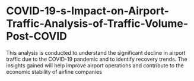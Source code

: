 # COVID-19-s-Impact-on-Airport-Traffic-Analysis-of-Traffic-Volume-Post-COVID
This analysis is conducted to understand the significant decline in airport traffic due to the COVID-19 pandemic and to identify recovery trends. The insights gained will help improve airport operations and contribute to the economic stability of airline companies
